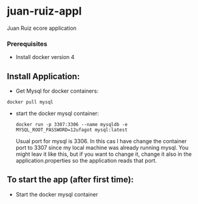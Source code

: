 # juan-ruiz-appl
 Juan Ruiz ecore application

### Prerequisites 
 - Install docker version 4

## Install Application:
 - Get Mysql for docker containers:
  ```
  docker pull mysql
  ```
 - start the docker mysql container:
   ```
   docker run -p 3307:3306 --name mysqldb -e MYSQL_ROOT_PASSWORD=12ufagot mysql:latest
   ``` 
   Usual port for mysql is 3306. In this cas I have change the container port to 3307 since my local machine was already running mysql. You might leav it like this, but if you want to change it, change it also in the application.properties so the application reads that port.
   
   
## To start the app (after first time):
 - Start the docker mysql container
